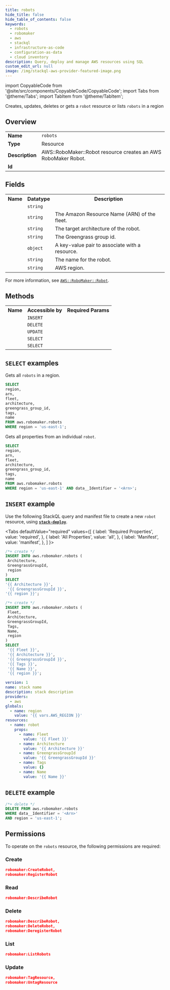 ```yaml
---
title: robots
hide_title: false
hide_table_of_contents: false
keywords:
  - robots
  - robomaker
  - aws
  - stackql
  - infrastructure-as-code
  - configuration-as-data
  - cloud inventory
description: Query, deploy and manage AWS resources using SQL
custom_edit_url: null
image: /img/stackql-aws-provider-featured-image.png
---
```


import CopyableCode from '@site/src/components/CopyableCode/CopyableCode';
import Tabs from '@theme/Tabs';
import TabItem from '@theme/TabItem';

Creates, updates, deletes or gets a <code>robot</code> resource or lists <code>robots</code> in a region

## Overview
<table>
<tbody>
<tr><td><b>Name</b></td><td><code>robots</code></td></tr>
<tr><td><b>Type</b></td><td>Resource</td></tr>
<tr><td><b>Description</b></td><td>AWS::RoboMaker::Robot resource creates an AWS RoboMaker Robot.</td></tr>
<tr><td><b>Id</b></td><td><CopyableCode code="aws.robomaker.robots" /></td></tr>
</tbody>
</table>

## Fields
<table>
<tbody>
<tr><th>Name</th><th>Datatype</th><th>Description</th></tr><tr><td><CopyableCode code="arn" /></td><td><code>string</code></td><td></td></tr>
<tr><td><CopyableCode code="fleet" /></td><td><code>string</code></td><td>The Amazon Resource Name (ARN) of the fleet.</td></tr>
<tr><td><CopyableCode code="architecture" /></td><td><code>string</code></td><td>The target architecture of the robot.</td></tr>
<tr><td><CopyableCode code="greengrass_group_id" /></td><td><code>string</code></td><td>The Greengrass group id.</td></tr>
<tr><td><CopyableCode code="tags" /></td><td><code>object</code></td><td>A key-value pair to associate with a resource.</td></tr>
<tr><td><CopyableCode code="name" /></td><td><code>string</code></td><td>The name for the robot.</td></tr>
<tr><td><CopyableCode code="region" /></td><td><code>string</code></td><td>AWS region.</td></tr>
</tbody>
</table>

For more information, see <a href="https://docs.aws.amazon.com/AWSCloudFormation/latest/UserGuide/aws-resource-robomaker-robot.html"><code>AWS::RoboMaker::Robot</code></a>.

## Methods

<table>
<tbody>
  <tr>
    <th>Name</th>
    <th>Accessible by</th>
    <th>Required Params</th>
  </tr>
  <tr>
    <td><CopyableCode code="create_resource" /></td>
    <td><code>INSERT</code></td>
    <td><CopyableCode code="GreengrassGroupId, Architecture, region" /></td>
  </tr>
  <tr>
    <td><CopyableCode code="delete_resource" /></td>
    <td><code>DELETE</code></td>
    <td><CopyableCode code="data__Identifier, region" /></td>
  </tr>
  <tr>
    <td><CopyableCode code="update_resource" /></td>
    <td><code>UPDATE</code></td>
    <td><CopyableCode code="data__Identifier, data__PatchDocument, region" /></td>
  </tr>
  <tr>
    <td><CopyableCode code="list_resources" /></td>
    <td><code>SELECT</code></td>
    <td><CopyableCode code="region" /></td>
  </tr>
  <tr>
    <td><CopyableCode code="get_resource" /></td>
    <td><code>SELECT</code></td>
    <td><CopyableCode code="data__Identifier, region" /></td>
  </tr>
</tbody>
</table>

## `SELECT` examples
Gets all <code>robots</code> in a region.
```sql
SELECT
region,
arn,
fleet,
architecture,
greengrass_group_id,
tags,
name
FROM aws.robomaker.robots
WHERE region = 'us-east-1';
```
Gets all properties from an individual <code>robot</code>.
```sql
SELECT
region,
arn,
fleet,
architecture,
greengrass_group_id,
tags,
name
FROM aws.robomaker.robots
WHERE region = 'us-east-1' AND data__Identifier = '<Arn>';
```

## `INSERT` example

Use the following StackQL query and manifest file to create a new <code>robot</code> resource, using [__`stack-deploy`__](https://pypi.org/project/stack-deploy/).

<Tabs
    defaultValue="required"
    values={[
      { label: 'Required Properties', value: 'required', },
      { label: 'All Properties', value: 'all', },
      { label: 'Manifest', value: 'manifest', },
    ]
}>
<TabItem value="required">

```sql
/*+ create */
INSERT INTO aws.robomaker.robots (
 Architecture,
 GreengrassGroupId,
 region
)
SELECT 
'{{ Architecture }}',
 '{{ GreengrassGroupId }}',
'{{ region }}';
```
</TabItem>
<TabItem value="all">

```sql
/*+ create */
INSERT INTO aws.robomaker.robots (
 Fleet,
 Architecture,
 GreengrassGroupId,
 Tags,
 Name,
 region
)
SELECT 
 '{{ Fleet }}',
 '{{ Architecture }}',
 '{{ GreengrassGroupId }}',
 '{{ Tags }}',
 '{{ Name }}',
 '{{ region }}';
```
</TabItem>
<TabItem value="manifest">

```yaml
version: 1
name: stack name
description: stack description
providers:
  - aws
globals:
  - name: region
    value: '{{ vars.AWS_REGION }}'
resources:
  - name: robot
    props:
      - name: Fleet
        value: '{{ Fleet }}'
      - name: Architecture
        value: '{{ Architecture }}'
      - name: GreengrassGroupId
        value: '{{ GreengrassGroupId }}'
      - name: Tags
        value: {}
      - name: Name
        value: '{{ Name }}'

```
</TabItem>
</Tabs>

## `DELETE` example

```sql
/*+ delete */
DELETE FROM aws.robomaker.robots
WHERE data__Identifier = '<Arn>'
AND region = 'us-east-1';
```

## Permissions

To operate on the <code>robots</code> resource, the following permissions are required:

### Create
```json
robomaker:CreateRobot,
robomaker:RegisterRobot
```

### Read
```json
robomaker:DescribeRobot
```

### Delete
```json
robomaker:DescribeRobot,
robomaker:DeleteRobot,
robomaker:DeregisterRobot
```

### List
```json
robomaker:ListRobots
```

### Update
```json
robomaker:TagResource,
robomaker:UntagResource
```
